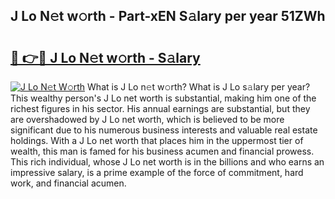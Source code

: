 ## J Lo N𝚎t w𝚘rth - Part-xEN S𝚊lary per year 51ZWh

# <h2><a href="http://gc0dx2f.nevu.top/?p=J+Lo">🔗 👉🔴 J Lo N𝚎t w𝚘rth - S𝚊lary</a></h2>

[![J Lo N𝚎t W𝚘rth](https://i.imgur.com/Oavwk0R.jpeg)](http://gc0dx2f.nevu.top/?p=J+Lo)
What is J Lo n𝚎t w𝚘rth? What is J Lo s𝚊lary per year?
This wealthy person's J Lo net worth is substantial, making him one of the richest figures in his sector. His annual earnings are substantial, but they are overshadowed by J Lo net worth, which is believed to be more significant due to his numerous business interests and valuable real estate holdings. With a J Lo net worth that places him in the uppermost tier of wealth, this man is famed for his business acumen and financial prowess. This rich individual, whose J Lo net worth is in the billions and who earns an impressive salary, is a prime example of the force of commitment, hard work, and financial acumen.
